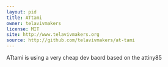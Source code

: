 ```yaml
---
layout: pid
title: ATtami
owner: telavivmakers
license: MIT
site: http://www.telavivmakers.org
source: http://github.com/telavivmakers/at-tami
---
```

ATtami is using a very cheap dev baord based on the attiny85
